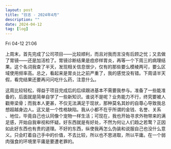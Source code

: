```yaml
---
layout: post
title: "日志 - 2024年4月"
description: ""
date: 2024-04-12
tag: [log]
---
```

Fri 04-12 21:06

上周末，首先完成了公司项目——比较顺利，而且对我而言没有后顾之忧；又去做了胃镜——还是加活检了。胃镜诊断结果是痘疹样胃炎，再等一个下周三的病理结果。这个名词我查了半天，发现相关信息很少，仅有的那些要么模棱两可，要么区域使用频率高。总之，看起来是胃炎比之前严重了，我的感觉没有错。下周请半天假，看完结果还要再问问吃什么药，注意什么。

这周比较轻松，得益于项目完成后的后续跟进基本不需要我参与。准备了一些能准备的，后面就是简单自学了一些新知识。谁说不是呢？业务能力不行，终究要被人戳脊梁骨；而我本人更甚，不仅无法满足于现状，那种莫名其妙的自尊心导致我总想超越身边人。这又是一个性格缺陷。我从小都不在乎所谓的金钱、名誉、关系 、地位，毕竟自己也认同像个宠物一样生活；可现在，我也开始寻求外物带来的满足感，开始自我审视和怀疑。好东西就是有好处，不然为何让人们趋之若鹜？正因如此好东西也有贵的道理。不好的东西，纵使我再怎么伪装和说服自己也没什么意义。只会盯着自己手中的价值，不去比较，所以也不思进取，所以平庸。在一个弱肉强食的环境里平庸是要遭老罪的。
